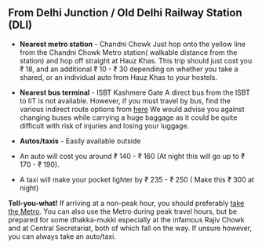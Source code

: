 ## From Delhi Junction / Old Delhi Railway Station (DLI)

* **Nearest metro station** - Chandni Chowk
Just hop onto the yellow line from the Chandni Chowk Metro station( walkable distance from the station) and hop off straight at Hauz Khas. This trip should just cost you &#8377; 18, and an additional &#8377; 10 - &#8377; 30 depending on whether you take a shared, or an individual auto from Hauz Khas to your hostels.  

* **Nearest bus terminal** - ISBT Kashmere Gate
A direct bus from the ISBT to IIT is not available. However, if you must travel by bus, find the various indirect route options from [here](http://www.delhitravelhelp.in)
We would advise you against changing buses while carrying a huge baggage as it could be quite difficult with risk of injuries and losing your luggage.

* **Autos/taxis** - Easily available outside
 * An auto will cost you  around &#8377; 140 - &#8377; 160 (At night this will go up to &#8377; 170 - &#8377; 190).
 * A taxi will make your pocket lighter by &#8377; 235 - &#8377; 250 ( Make this &#8377; 300 at night)

**Tell-you-what!**
If arriving at a non-peak hour, you should preferably [take the Metro](#metro). You can also use the Metro during peak travel hours, but be prepared for some dhakka-mukki especially at the infamous Rajiv Chowk and at Central Secretariat, both of which fall on the way. If unsure however, you can always take an auto/taxi.
